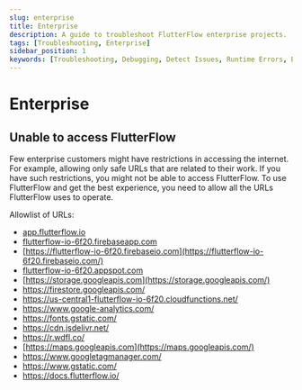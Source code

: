 ```yaml
---
slug: enterprise
title: Enterprise
description: A guide to troubleshoot FlutterFlow enterprise projects.
tags: [Troubleshooting, Enterprise]
sidebar_position: 1
keywords: [Troubleshooting, Debugging, Detect Issues, Runtime Errors, Enterprise]
---
```


# Enterprise

## Unable to access FlutterFlow

Few enterprise customers might have restrictions in accessing the internet. For example, allowing only safe URLs that are related to their work. If you have such restrictions, you might not be able to access FlutterFlow. To use FlutterFlow and get the best experience, you need to allow all the URLs FlutterFlow uses to operate.

Allowlist of URLs:

- [app.flutterflow.io](http://app.flutterflow.io/)
- [flutterflow-io-6f20.firebaseapp.com](http://flutterflow-io-6f20.firebaseapp.com/)
- [https://flutterflow-io-6f20.firebaseio.com](https://flutterflow-io-6f20.firebaseio.com/)
- [flutterflow-io-6f20.appspot.com](http://flutterflow-io-6f20.appspot.com/)
- [https://storage.googleapis.com](https://storage.googleapis.com/)
- https://firestore.googleapis.com/
- https://us-central1-flutterflow-io-6f20.cloudfunctions.net/
- https://www.google-analytics.com/
- https://fonts.gstatic.com/
- https://cdn.jsdelivr.net/
- https://r.wdfl.co/
- [https://maps.googleapis.com](https://maps.googleapis.com/)
- https://www.googletagmanager.com/
- https://www.gstatic.com/
- https://docs.flutterflow.io/